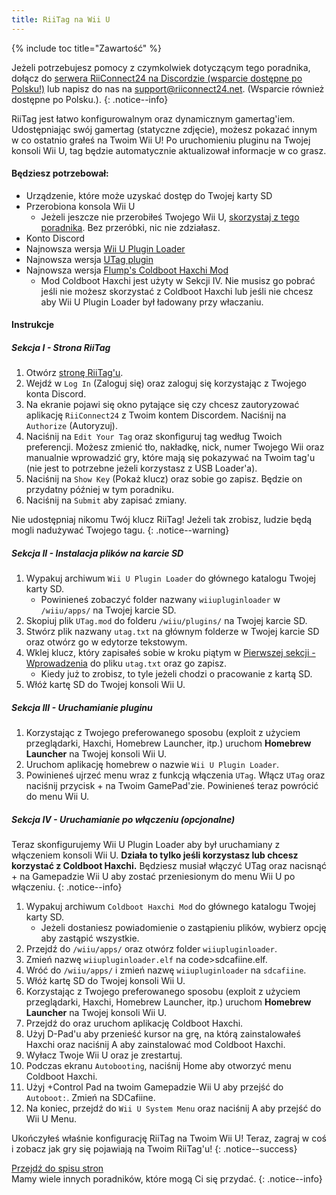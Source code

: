 ```yaml
---
title: RiiTag na Wii U
---
```


{% include toc title="Zawartość" %}

Jeżeli potrzebujesz pomocy z czymkolwiek dotyczącym tego poradnika, dołącz do [serwera RiiConnect24 na Discordzie (wsparcie dostępne po Polsku!)](https://discord.gg/rc24) lub napisz do nas na [support@riiconnect24.net](mailto:support@riiconnect24.net). (Wsparcie również dostępne po Polsku.).
{: .notice--info}

RiiTag jest łatwo konfigurowalnym oraz dynamicznym gamertag'iem. Udostępniając swój gamertag (statyczne zdjęcie), możesz pokazać innym w co ostatnio grałeś na Twoim Wii U! Po uruchomieniu pluginu na Twojej konsoli Wii U, tag będzie automatycznie aktualizował informacje w co grasz.

#### Będziesz potrzebował:

- Urządzenie, które może uzyskać dostęp do Twojej karty SD
- Przerobiona konsola Wii U
   - Jeżeli jeszcze nie przerobiłeś Twojego Wii U, [skorzystaj z tego poradnika](https://wiiu.hacks.guide). Bez przeróbki, nic nie zdziałasz.
- Konto Discord
- Najnowsza wersja [Wii U Plugin Loader](https://github.com/Maschell/WiiUPluginLoader/releases)
- Najnowsza wersja [UTag plugin](https://github.com/RiiConnect24/UTag/releases)
- Najnowsza wersja [Flump's Coldboot Haxchi Mod](https://www.dropbox.com/sh/gxkf72jia1adpyg/AACPMfGU2AyWUZmhU2awjSsca/Haxchi-CBHC%20Flump%20Mod.zip?dl=1)
   - Mod Coldboot Haxchi jest użyty w Sekcji IV. Nie musisz go pobrać jeśli nie możesz skorzystać z Coldboot Haxchi lub jeśli nie chcesz aby Wii U Plugin Loader był ładowany przy właczaniu.

#### Instrukcje

##### Sekcja I - Strona RiiTag

1. Otwórz [stronę RiiTag'u](https://tag.rc24.xyz/).
2. Wejdź w `Log In` (Zaloguj się) oraz zaloguj się korzystając z Twojego konta Discord.
3. Na ekranie pojawi się okno pytające się czy chcesz zautoryzować aplikację `RiiConnect24` z Twoim kontem Discordem. Naciśnij na `Authorize` (Autoryzuj).
4. Naciśnij na `Edit Your Tag` oraz skonfiguruj tag według Twoich preferencji. Możesz zmienić tło, nakładkę, nick, numer Twojego Wii oraz manualnie wprowadzić gry, które mają się pokazywać na Twoim tag'u (nie jest to potrzebne jeżeli korzystasz z USB Loader'a).
5. Naciśnij na `Show Key` (Pokaż klucz)</code> oraz sobie go zapisz. Będzie on przydatny później w tym poradniku.
6. Naciśnij na `Submit` aby zapisać zmiany.

Nie udostępniaj nikomu Twój klucz RiiTag! Jeżeli tak zrobisz, ludzie będą mogli nadużywać Twojego tagu.
{: .notice--warning}

##### Sekcja II - Instalacja plików na karcie SD

1. Wypakuj archiwum `Wii U Plugin Loader` do głównego katalogu Twojej karty SD.
   - Powinieneś zobaczyć folder nazwany `wiiupluginloader` w `/wiiu/apps/` na Twojej karcie SD.
2. Skopiuj plik `UTag.mod` do folderu `/wiiu/plugins/` na Twojej karcie SD.
3. Stwórz plik nazwany `utag.txt` na głównym folderze w Twojej karcie SD oraz otwórz go w edytorze tekstowym.
4. Wklej klucz, który zapisałeś sobie w kroku piątym w [Pierwszej sekcji - Wprowadzenia](#section-i---getting-started) do pliku `utag.txt` oraz go zapisz.
   - Kiedy już to zrobisz, to tyle jeżeli chodzi o pracowanie z kartą SD.
5. Włóż kartę SD do Twojej konsoli Wii U.

##### Sekcja III - Uruchamianie pluginu

1. Korzystając z Twojego preferowanego sposobu (exploit z użyciem przeglądarki, Haxchi, Homebrew Launcher, itp.) uruchom **Homebrew Launcher** na Twojej konsoli Wii U.
2. Uruchom aplikację homebrew o nazwie `Wii U Plugin Loader`.
3. Powinieneś ujrzeć menu wraz z funkcją włączenia `UTag`. Włącz `UTag` oraz naciśnij przycisk + na Twoim GamePad'zie. Powinieneś teraz powrócić do menu Wii U.

##### Sekcja IV - Uruchamianie po włączeniu (opcjonalne)

Teraz skonfigurujemy Wii U Plugin Loader aby był uruchamiany z włączeniem konsoli Wii U. **Działa to tylko jeśli korzystasz lub chcesz korzystać z Coldboot Haxchi.** Będziesz musiał włączyć UTag oraz nacisnąć + na Gamepadzie Wii U aby zostać przeniesionym do menu Wii U po włączeniu.
{: .notice--info}

1. Wypakuj archiwum `Coldboot Haxchi Mod` do głównego katalogu Twojej karty SD.
   - Jeżeli dostaniesz powiadomienie o zastąpieniu plików, wybierz opcję aby zastąpić wszystkie.
2. Przejdź do `/wiiu/apps/` oraz otwórz folder `wiiupluginloader`.
3. Zmień nazwę `wiiupluginloader.elf` na code>sdcafiine.elf</code>.
4. Wróć do `/wiiu/apps/` i zmień nazwę `wiiupluginloader` na `sdcafiine`.
5. Włóż kartę SD do Twojej konsoli Wii U.
6. Korzystając z Twojego preferowanego sposobu (exploit z użyciem przeglądarki, Haxchi, Homebrew Launcher, itp.) uruchom **Homebrew Launcher** na Twojej konsoli Wii U.
6. Przejdź do oraz uruchom aplikację Coldboot Haxchi.
7. Użyj D-Pad'u aby przenieść kursor na grę, na którą zainstalowałeś Haxchi oraz naciśnij A aby zainstalować mod Coldboot Haxchi.
8. Wyłacz Twoje Wii U oraz je zrestartuj.
9. Podczas ekranu `Autobooting`, naciśnij Home aby otworzyć menu Coldboot Haxchi.
10. Użyj +Control Pad na twoim Gamepadzie Wii U aby przejść do `Autoboot:`. Zmień na SDCafiine.
11. Na koniec, przejdź do `Wii U System Menu` oraz naciśnij A aby przejść do Wii U Menu.

Ukończyłeś właśnie konfigurację RiiTag na Twoim Wii U! Teraz, zagraj w coś i zobacz jak gry się pojawiają na Twoim RiiTag'u!
{: .notice--success}

[Przejdź do spisu stron](site-navigation)<br> Mamy wiele innych poradników, które mogą Ci się przydać.
{: .notice--info}

